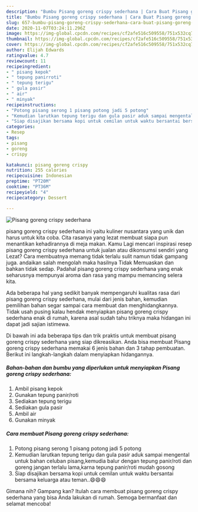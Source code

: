 ```yaml
---
description: "Bumbu Pisang goreng crispy sederhana | Cara Buat Pisang goreng crispy sederhana Yang Lezat Sekali"
title: "Bumbu Pisang goreng crispy sederhana | Cara Buat Pisang goreng crispy sederhana Yang Lezat Sekali"
slug: 657-bumbu-pisang-goreng-crispy-sederhana-cara-buat-pisang-goreng-crispy-sederhana-yang-lezat-sekali
date: 2020-11-07T03:24:11.296Z
image: https://img-global.cpcdn.com/recipes/cf2afe516c509558/751x532cq70/pisang-goreng-crispy-sederhana-foto-resep-utama.jpg
thumbnail: https://img-global.cpcdn.com/recipes/cf2afe516c509558/751x532cq70/pisang-goreng-crispy-sederhana-foto-resep-utama.jpg
cover: https://img-global.cpcdn.com/recipes/cf2afe516c509558/751x532cq70/pisang-goreng-crispy-sederhana-foto-resep-utama.jpg
author: Elijah Edwards
ratingvalue: 4.7
reviewcount: 11
recipeingredient:
- " pisang kepok"
- " tepung panirroti"
- " tepung terigu"
- " gula pasir"
- " air"
- " minyak"
recipeinstructions:
- "Potong pisang serong 1 pisang potong jadi 5 potong"
- "Kemudian larutkan tepung terigu dan gula pasir aduk sampai mengental untuk bahan celuban pisang,kemudia balur dengan tepung panir/roti dan goreng jangan terlalu lama,karna tepung panir/roti mudah gosong"
- "Siap disajikan bersama kopi untuk cemilan untuk waktu bersantai bersama keluarga atau teman..😄😄😄"
categories:
- Resep
tags:
- pisang
- goreng
- crispy

katakunci: pisang goreng crispy 
nutrition: 255 calories
recipecuisine: Indonesian
preptime: "PT20M"
cooktime: "PT36M"
recipeyield: "4"
recipecategory: Dessert

---
```



![Pisang goreng crispy sederhana](https://img-global.cpcdn.com/recipes/cf2afe516c509558/751x532cq70/pisang-goreng-crispy-sederhana-foto-resep-utama.jpg)


pisang goreng crispy sederhana ini yaitu kuliner nusantara yang unik dan harus untuk kita coba. Cita rasanya yang lezat membuat siapa pun menantikan kehadirannya di meja makan.
Kamu Lagi mencari inspirasi resep pisang goreng crispy sederhana untuk jualan atau dikonsumsi sendiri yang Lezat? Cara membuatnya memang tidak terlalu sulit namun tidak gampang juga. andaikan salah mengolah maka hasilnya Tidak Memuaskan dan bahkan tidak sedap. Padahal pisang goreng crispy sederhana yang enak seharusnya mempunyai aroma dan rasa yang mampu memancing selera kita.



Ada beberapa hal yang sedikit banyak mempengaruhi kualitas rasa dari pisang goreng crispy sederhana, mulai dari jenis bahan, kemudian pemilihan bahan segar sampai cara membuat dan menghidangkannya. Tidak usah pusing kalau hendak menyiapkan pisang goreng crispy sederhana enak di rumah, karena asal sudah tahu triknya maka hidangan ini dapat jadi sajian istimewa.


Di bawah ini ada beberapa tips dan trik praktis untuk membuat pisang goreng crispy sederhana yang siap dikreasikan. Anda bisa membuat Pisang goreng crispy sederhana memakai 6 jenis bahan dan 3 tahap pembuatan. Berikut ini langkah-langkah dalam menyiapkan hidangannya.

<!--inarticleads1-->

##### Bahan-bahan dan bumbu yang diperlukan untuk menyiapkan Pisang goreng crispy sederhana:

1. Ambil  pisang kepok
1. Gunakan  tepung panir/roti
1. Sediakan  tepung terigu
1. Sediakan  gula pasir
1. Ambil  air
1. Gunakan  minyak




<!--inarticleads2-->

##### Cara membuat Pisang goreng crispy sederhana:

1. Potong pisang serong 1 pisang potong jadi 5 potong
1. Kemudian larutkan tepung terigu dan gula pasir aduk sampai mengental untuk bahan celuban pisang,kemudia balur dengan tepung panir/roti dan goreng jangan terlalu lama,karna tepung panir/roti mudah gosong
1. Siap disajikan bersama kopi untuk cemilan untuk waktu bersantai bersama keluarga atau teman..😄😄😄




Gimana nih? Gampang kan? Itulah cara membuat pisang goreng crispy sederhana yang bisa Anda lakukan di rumah. Semoga bermanfaat dan selamat mencoba!
